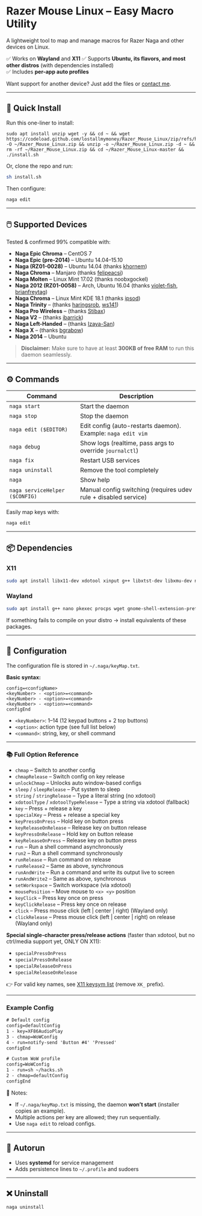 # Razer Mouse Linux – Easy Macro Utility
A lightweight tool to map and manage macros for Razer Naga and other devices on Linux.  

✅ Works on **Wayland** and **X11**
✅ Supports **Ubuntu, its flavors, and most other distros** (with dependencies installed)  
✅ Includes **per-app auto profiles**  

Want support for another device? Just add the files or [contact me](#).  

---

## 🚀 Quick Install
Run this one-liner to install:  
```
sudo apt install unzip wget -y && cd ~ && wget https://codeload.github.com/lostallmymoney/Razer_Mouse_Linux/zip/refs/heads/master -O ~/Razer_Mouse_Linux.zip && unzip -o ~/Razer_Mouse_Linux.zip -d ~ && rm -rf ~/Razer_Mouse_Linux.zip && cd ~/Razer_Mouse_Linux-master && ./install.sh
```

Or, clone the repo and run:
```bash
sh install.sh
```

Then configure:
```bash
naga edit
```

---

## 🖱️ Supported Devices
Tested & confirmed 99% compatible with:

- **Naga Epic Chroma** – CentOS 7  
- **Naga Epic (pre-2014)** – Ubuntu 14.04–15.10  
- **Naga (RZ01-0028)** – Ubuntu 14.04 (thanks [khornem](https://github.com/khornem))  
- **Naga Chroma** – Manjaro (thanks [felipeacsi](https://github.com/felipeacsi))  
- **Naga Molten** – Linux Mint 17.02 (thanks noobxgockel)  
- **Naga 2012 (RZ01-0058)** – Arch, Ubuntu 16.04 (thanks [violet-fish](https://github.com/violet-fish), [brianfreytag](https://github.com/brianfreytag))  
- **Naga Chroma** – Linux Mint KDE 18.1 (thanks [ipsod](https://github.com/ipsod))  
- **Naga Trinity** – (thanks [haringsrob](https://github.com/haringsrob), [ws141](https://github.com/ws141))  
- **Naga Pro Wireless** – (thanks [Stibax](https://github.com/Stibax))  
- **Naga V2** – (thanks [ibarrick](https://github.com/ibarrick))  
- **Naga Left-Handed** – (thanks [Izaya-San](https://github.com/Izaya-San))  
- **Naga X** – (thanks [bgrabow](https://github.com/bgrabow))  
- **Naga 2014** – Ubuntu  

> **Disclaimer:** Make sure to have at least **300KB of free RAM** to run this daemon seamlessly.
---

## ⚙️ Commands
| Command | Description |
|---------|-------------|
| `naga start` | Start the daemon |
| `naga stop` | Stop the daemon |
| `naga edit ($EDITOR)` | Edit config (auto-restarts daemon). Example: `naga edit vim` |
| `naga debug` | Show logs (realtime, pass args to override `journalctl`) |
| `naga fix` | Restart USB services |
| `naga uninstall` | Remove the tool completely |
| `naga` | Show help |
| `naga serviceHelper ($CONFIG)` | Manual config switching (requires udev rule + disabled service) |

Easily map keys with:
```bash
naga edit
```

---

## 📦 Dependencies
### X11  
```bash
sudo apt install libx11-dev xdotool xinput g++ libxtst-dev libxmu-dev nano pkexec procps
```

### Wayland  
```bash
sudo apt install g++ nano pkexec procps wget gnome-shell-extension-prefs dbus-x11 curl libdbus-1-dev golang-go
```

If something fails to compile on your distro → install equivalents of these packages.  

---

## 🔧 Configuration
The configuration file is stored in `~/.naga/keyMap.txt`.  

**Basic syntax:**
```
config=<configName>
<keyNumber> - <option>=<command>
<keyNumber> - <option>=<command>
<keyNumber> - <option>=<command>
configEnd
```

- `<keyNumber>`: 1–14 (12 keypad buttons + 2 top buttons)  
- `<option>`: action type (see full list below)  
- `<command>`: string, key, or shell command  

---

### 📚 Full Option Reference
- `chmap` – Switch to another config  
- `chmapRelease` – Switch config on key release  
- `unlockChmap` – Unlocks auto window-based configs  
- `sleep` / `sleepRelease` – Put system to sleep  
- `string` / `stringRelease` – Type a literal string (no xdotool)  
- `xdotoolType` / `xdotoolTypeRelease` – Type a string via xdotool (fallback)  
- `key` – Press + release a key  
- `specialKey` – Press + release a special key  
- `keyPressOnPress` – Hold key on button press  
- `keyReleaseOnRelease` – Release key on button release  
- `keyPressOnRelease` – Hold key on button release  
- `keyReleaseOnPress` – Release key on button press  
- `run` – Run a shell command asynchronously  
- `run2` – Run a shell command synchronously  
- `runRelease` – Run command on release  
- `runRelease2` – Same as above, synchronous  
- `runAndWrite` – Run a command and write its output live to screen  
- `runAndWrite2` – Same as above, synchronous  
- `setWorkspace` – Switch workspace (via xdotool)  
- `mousePosition` – Move mouse to `<x> <y>` position  
- `keyClick` – Press key once on press  
- `keyClickRelease` – Press key once on release  
- `click` – Press mouse click (left | center | right) (Wayland only)
- `clickRelease` – Press mouse click (left | center | right) on release (Wayland only)

**Special single-character press/release actions** (faster than xdotool, but no ctrl/media support yet, ONLY ON X11):  
- `specialPressOnPress`  
- `specialPressOnRelease`  
- `specialReleaseOnPress`  
- `specialReleaseOnRelease`  

👉 For valid key names, see [X11 keysym list](https://cgit.freedesktop.org/xorg/proto/x11proto/plain/keysymdef.h) (remove `XK_` prefix).  

---

### Example Config
```txt
# Default config
config=defaultConfig
1 - key=XF86AudioPlay
3 - chmap=WoWConfig
4 - run=notify-send 'Button #4' 'Pressed'
configEnd

# Custom WoW profile
config=WoWConfig
1 - run=sh ~/hacks.sh
2 - chmap=defaultConfig
configEnd
```

📌 Notes:  
- If `~/.naga/keyMap.txt` is missing, the daemon **won’t start** (installer copies an example).  
- Multiple actions per key are allowed; they run sequentially.  
- Use `naga edit` to reload configs.  

---

## 🔄 Autorun
- Uses **systemd** for service management  
- Adds persistence lines to `~/.profile` and sudoers  

---

## ❌ Uninstall
```bash
naga uninstall
```
